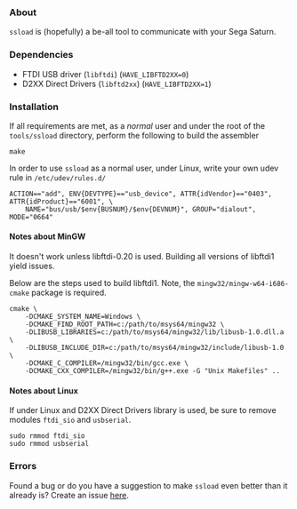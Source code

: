 ### About

`ssload` is (hopefully) a be-all tool to communicate with your Sega Saturn.

### Dependencies

 - FTDI USB driver (`libftdi`) (`HAVE_LIBFTD2XX=0`)
 - D2XX Direct Drivers (`libftd2xx`) (`HAVE_LIBFTD2XX=1`)

### Installation

  If all requirements are met, as a _normal_ user and under the root
  of the `tools/ssload` directory, perform the following to build the
  assembler

    make

  In order to use `ssload` as a normal user, under Linux, write your
  own udev rule in `/etc/udev/rules.d/`

    ACTION=="add", ENV{DEVTYPE}=="usb_device", ATTR{idVendor}=="0403", ATTR{idProduct}=="6001", \
        NAME="bus/usb/$env{BUSNUM}/$env{DEVNUM}", GROUP="dialout", MODE="0664"

#### Notes about MinGW

  It doesn't work unless libftdi-0.20 is used. Building all versions of libftdi1 yield issues.
  
  Below are the steps used to build libftdi1. Note, the
  `mingw32/mingw-w64-i686-cmake` package is required.

    cmake \
        -DCMAKE_SYSTEM_NAME=Windows \
        -DCMAKE_FIND_ROOT_PATH=c:/path/to/msys64/mingw32 \
        -DLIBUSB_LIBRARIES=c:/path/to/msys64/mingw32/lib/libusb-1.0.dll.a \
        -DLIBUSB_INCLUDE_DIR=c:/path/to/msys64/mingw32/include/libusb-1.0 \
        -DCMAKE_C_COMPILER=/mingw32/bin/gcc.exe \
        -DCMAKE_CXX_COMPILER=/mingw32/bin/g++.exe -G "Unix Makefiles" ..

#### Notes about Linux

  If under Linux and D2XX Direct Drivers library is used, be sure to remove modules `ftdi_sio` and `usbserial`.

    sudo rmmod ftdi_sio
    sudo rmmod usbserial

### Errors

  Found a bug or do you have a suggestion to make `ssload` even
  better than it already is? Create an issue [here][1].

[1]: https://github.com/ijacquez/libyaul/issues
